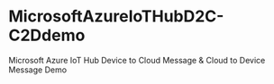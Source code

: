 # MicrosoftAzureIoTHubD2C-C2Ddemo
Microsoft Azure IoT Hub Device to Cloud Message &amp; Cloud to Device Message Demo 
